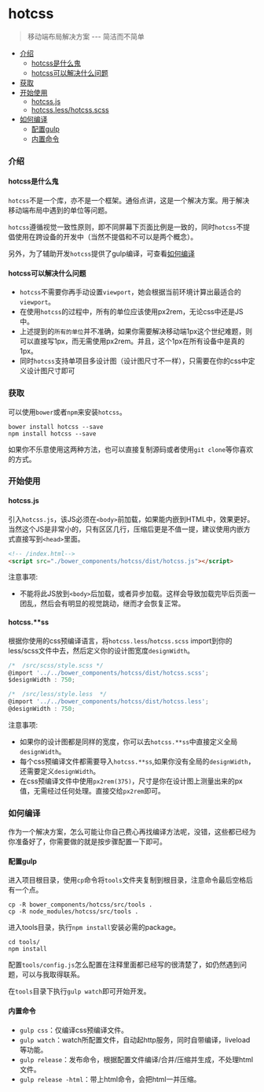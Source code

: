 # hotcss
> 移动端布局解决方案  --- 简洁而不简单

- [介绍](#介绍)
	- [hotcss是什么鬼](#hotcss是什么鬼)
	- [hotcss可以解决什么问题](#hotcss可以解决什么问题)
- [获取](#获取)
- [开始使用](#开始使用)
	- [hotcss.js](#hotcssjs)
	- [hotcss.less/hotcss.scss](#hotcssss)
- [如何编译](#如何编译)
	- [配置gulp](#配置gulp)
	- [内置命令](#内置命令)

### 介绍

#### hotcss是什么鬼

`hotcss`不是一个库，亦不是一个框架。通俗点讲，这是一个解决方案。用于解决移动端布局中遇到的单位等问题。

`hotcss`遵循视觉一致性原则，即不同屏幕下页面比例是一致的，同时`hotcss`不提倡使用在跨设备的开发中（当然不提倡和不可以是两个概念）。

另外，为了辅助开发`hotcss`提供了gulp编译，可查看[如何编译](#如何编译)

#### hotcss可以解决什么问题

- `hotcss`不需要你再手动设置`viewport`，她会根据当前环境计算出最适合的`viewport`。
- 在使用`hotcss`的过程中，所有的单位应该使用px2rem，无论css中还是JS中。
- 上述提到的`所有的单位`并不准确，如果你需要解决移动端1px这个世纪难题，则可以直接写1px，而无需使用px2rem。并且，这个1px在所有设备中是真的1px。
- 同时`hotcss`支持单项目多设计图（设计图尺寸不一样），只需要在你的css中定义设计图尺寸即可

### 获取
可以使用`bower`或者`npm`来安装`hotcss`。
```
bower install hotcss --save
npm install hotcss --save
```
如果你不乐意使用这两种方法，也可以直接复制源码或者使用`git clone`等你喜欢的方式。

### 开始使用

#### hotcss.js
引入`hotcss.js`，该JS必须在`<body>`前加载，如果能内嵌到HTML中，效果更好。当然这个JS是非常小的，只有区区几行，压缩后更是不值一提，建议使用内嵌方式直接写到`<head>`里面。
```html
<!-- /index.html-->
<script src="./bower_components/hotcss/dist/hotcss.js"></script>
```
注意事项:
- 不能将此JS放到`<body>`后加载，或者异步加载。这样会导致加载完毕后页面一团乱，然后会有明显的视觉跳动，继而才会恢复正常。

#### hotcss.**ss
根据你使用的css预编译语言，将`hotcss.less`/`hotcss.scss` import到你的less/scss文件中去，然后定义你的设计图宽度`designWidth`。
```javascript
/*	/src/scss/style.scss */
@import '../../bower_components/hotcss/dist/hotcss.scss';
$designWidth : 750;
```

```javascript
/*	/src/less/style.less  */
@import '../../bower_components/hotcss/dist/hotcss.less';
@designWidth : 750;
```
注意事项:
- 如果你的设计图都是同样的宽度，你可以去`hotcss.**ss`中直接定义全局`designWidth`。
- 每个css预编译文件都需要导入`hotcss.**ss`,如果你没有全局的`designWidth`，还需要定义`designWidth`。
- 在css预编译文件中使用`px2rem(375)`，尺寸是你在设计图上测量出来的px值，无需经过任何处理。直接交给`px2rem`即可。

### 如何编译

作为一个解决方案，怎么可能让你自己费心再找编译方法呢，没错，这些都已经为你准备好了，你需要做的就是按步骤配置一下即可。

#### 配置gulp
进入项目根目录，使用`cp`命令将`tools`文件夹复制到根目录，注意命令最后空格后有一个点。
```shell
cp -R bower_components/hotcss/src/tools .
cp -R node_modules/hotcss/src/tools .
```
进入tools目录，执行`npm install`安装必需的package。
```shell
cd tools/
npm install
```
配置`tools/config.js`怎么配置在注释里面都已经写的很清楚了，如仍然遇到问题，可以与我取得联系。

在`tools`目录下执行`gulp watch`即可开始开发。

#### 内置命令

- `gulp css`：仅编译css预编译文件。
- `gulp watch`：watch所配置文件，自动起http服务，同时自带编译，liveload等功能。
- `gulp release`：发布命令，根据配置文件编译/合并/压缩并生成，不处理html文件。
- `gulp release -html`：带上html命令，会把html一并压缩。


